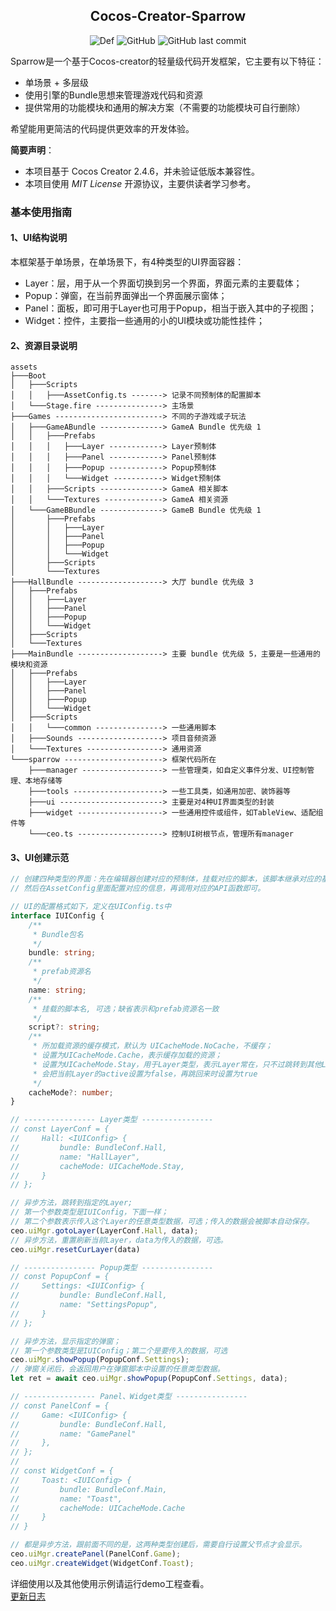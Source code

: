 ## <center>Cocos-Creator-Sparrow</center>
<center>

![Def](https://img.shields.io/badge/cocos--creator-2.4.6+-blue)
![GitHub](https://img.shields.io/github/license/Mortal-Li/cocos-creator-sparrow)
![GitHub last commit](https://img.shields.io/github/last-commit/Mortal-Li/cocos-creator-sparrow)

</center>

Sparrow是一个基于Cocos-creator的轻量级代码开发框架，它主要有以下特征：
- 单场景 + 多层级
- 使用引擎的Bundle思想来管理游戏代码和资源
- 提供常用的功能模块和通用的解决方案（不需要的功能模块可自行删除）

希望能用更简洁的代码提供更效率的开发体验。

**简要声明**：
- 本项目基于 Cocos Creator 2.4.6，并未验证低版本兼容性。
- 本项目使用 *MIT License* 开源协议，主要供读者学习参考。

### 基本使用指南
#### 1、UI结构说明

本框架基于单场景，在单场景下，有4种类型的UI界面容器：
- Layer：层，用于从一个界面切换到另一个界面，界面元素的主要载体；
- Popup：弹窗，在当前界面弹出一个界面展示窗体；
- Panel：面板，即可用于Layer也可用于Popup，相当于嵌入其中的子视图；
- Widget：控件，主要指一些通用的小的UI模块或功能性挂件；

#### 2、资源目录说明
```
assets
├───Boot
│   ├───Scripts
│   │   ├───AssetConfig.ts -------> 记录不同预制体的配置脚本
│   └───Stage.fire ---------------> 主场景
├───Games ------------------------> 不同的子游戏或子玩法
│   ├───GameABundle --------------> GameA Bundle 优先级 1
│   │   ├───Prefabs
│   │   │   ├───Layer ------------> Layer预制体
│   │   │   ├───Panel ------------> Panel预制体
│   │   │   ├───Popup ------------> Popup预制体
│   │   │   └───Widget -----------> Widget预制体
│   │   ├───Scripts --------------> GameA 相关脚本
│   │   └───Textures -------------> GameA 相关资源
│   └───GameBBundle --------------> GameB Bundle 优先级 1
│       ├───Prefabs
│       │   ├───Layer
│       │   ├───Panel
│       │   ├───Popup
│       │   └───Widget
│       ├───Scripts
│       └───Textures
├───HallBundle -------------------> 大厅 bundle 优先级 3
│   ├───Prefabs
│   │   ├───Layer
│   │   ├───Panel
│   │   ├───Popup
│   │   └───Widget
│   ├───Scripts
│   └───Textures
├───MainBundle -------------------> 主要 bundle 优先级 5，主要是一些通用的模块和资源
│   ├───Prefabs
│   │   ├───Layer
│   │   ├───Panel
│   │   ├───Popup
│   │   └───Widget
│   ├───Scripts
│   │   └───common ---------------> 一些通用脚本
│   ├───Sounds -------------------> 项目音频资源
│   └───Textures -----------------> 通用资源
└───sparrow ----------------------> 框架代码所在
    ├───manager ------------------> 一些管理类，如自定义事件分发、UI控制管理、本地存储等
    ├───tools --------------------> 一些工具类，如通用加密、装饰器等
    ├───ui -----------------------> 主要是对4种UI界面类型的封装
    ├───widget -------------------> 一些通用控件或组件，如TableView、适配组件等
    └───ceo.ts -------------------> 控制UI树根节点，管理所有manager
```
#### 3、UI创建示范
```typescript
// 创建四种类型的界面：先在编辑器创建对应的预制体，挂载对应的脚本，该脚本继承对应的基类；
// 然后在AssetConfig里面配置对应的信息，再调用对应的API函数即可。

// UI的配置格式如下，定义在UIConfig.ts中
interface IUIConfig {
    /**
     * Bundle包名
     */
    bundle: string;
    /**
     * prefab资源名
     */
    name: string;
    /**
     * 挂载的脚本名, 可选；缺省表示和prefab资源名一致
     */
    script?: string;
    /**
     * 所加载资源的缓存模式，默认为 UICacheMode.NoCache，不缓存；
     * 设置为UICacheMode.Cache，表示缓存加载的资源；
     * 设置为UICacheMode.Stay，用于Layer类型，表示Layer常在，只不过跳转到其他Layer时，
     * 会把当前Layer的active设置为false，再跳回来时设置为true
     */
    cacheMode?: number;
}

// ---------------- Layer类型 ----------------
// const LayerConf = {
//     Hall: <IUIConfig> {
//         bundle: BundleConf.Hall,
//         name: "HallLayer",
//         cacheMode: UICacheMode.Stay,
//     }
// };

// 异步方法，跳转到指定的Layer;
// 第一个参数类型是IUIConfig，下面一样；
// 第二个参数表示传入这个Layer的任意类型数据，可选；传入的数据会被脚本自动保存。
ceo.uiMgr.gotoLayer(LayerConf.Hall, data);
// 异步方法，重置刷新当前Layer，data为传入的数据，可选。
ceo.uiMgr.resetCurLayer(data)

// ---------------- Popup类型 ----------------
// const PopupConf = {
//     Settings: <IUIConfig> {
//         bundle: BundleConf.Hall,
//         name: "SettingsPopup",
//     }
// };

// 异步方法，显示指定的弹窗；
// 第一个参数类型是IUIConfig；第二个是要传入的数据，可选
ceo.uiMgr.showPopup(PopupConf.Settings);
// 弹窗关闭后，会返回用户在弹窗脚本中设置的任意类型数据。
let ret = await ceo.uiMgr.showPopup(PopupConf.Settings, data);

// ---------------- Panel、Widget类型 ----------------
// const PanelConf = {
//     Game: <IUIConfig> {
//         bundle: BundleConf.Hall,
//         name: "GamePanel"
//     },
// };
//
// const WidgetConf = {
//     Toast: <IUIConfig> {
//         bundle: BundleConf.Main,
//         name: "Toast",
//         cacheMode: UICacheMode.Cache
//     }
// }

// 都是异步方法，跟前面不同的是，这两种类型创建后，需要自行设置父节点才会显示。
ceo.uiMgr.createPanel(PanelConf.Game);
ceo.uiMgr.createWidget(WidgetConf.Toast);

```
详细使用以及其他使用示例请运行demo工程查看。  
[更新日志](https://github.com/Mortal-Li/cocos-creator-sparrow/blob/main/CHANGELOG.md)
 

